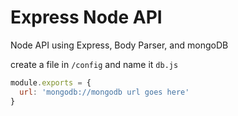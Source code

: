 # Express Node API
Node API using Express, Body Parser, and mongoDB

create a file in `/config` and name it `db.js`

```javascript
module.exports = {
  url: 'mongodb://mongodb url goes here'
}
```
